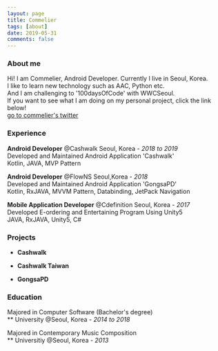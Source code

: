 ```yaml
---
layout: page
title: Commelier
tags: [about]
date: 2019-05-31
comments: false
---
```

    
### About me
Hi! I am Commelier, Android Developer. Currently I live in Seoul, Korea.<br>
I like to learn new technology such as AAC, Python etc.<br>
And I am challenging to '100daysOfCode' with WWCSeoul.<br>
If you want to see what I am doing on my personal project, click the link below!<br>
<a href="https://twitter.com/commelier">go to commelier's twitter</a>
### Experience

**Android Developer** @Cashwalk
Seoul, Korea - _2018 to 2019_<br>
Developed and Maintained Android Application 'Cashwalk'<br>
Kotlin, JAVA, MVP Pattern<br>

**Android Developer** @FlowNS
Seoul,Korea - _2018_<br>
Developed and Maintained Android Application 'GongsaPD'<br>
Kotlin, RxJAVA, MVVM Pattern, Databinding, JetPack Navigation<br>

**Mobile Application Developer** @Cdefinition
Seoul, Korea - _2017_<br>
Developed E-ordering and Entertaining Program Using Unity5<br>
JAVA, RxJAVA, Unity5, C#<br>

### Projects
* **Cashwalk**

* **Cashwalk Taiwan**

* **GongsaPD**

### Education

Majored in Computer Software (Bachelor's degree)<br>
** University @Seoul, Korea - _2014 to 2018_<br>

Majored in Contemporary Music Composition<br>
** Universitiy @Seoul, Korea - _2013_<br>
